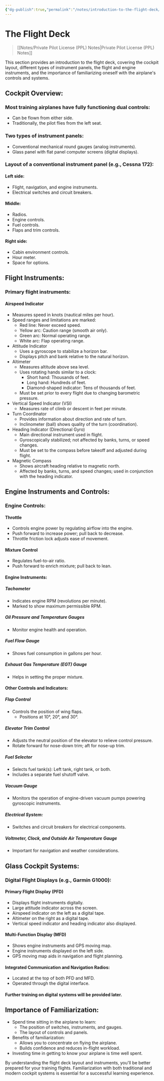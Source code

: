 ```yaml
---
{"dg-publish":true,"permalink":"/notes/introduction-to-the-flight-deck/","title":"The Flight Deck","tags":["aviation","classnotes"]}
---
```



# The Flight Deck
> [[Notes/Private Pilot License (PPL) Notes\|Private Pilot License (PPL) Notes]]

This section provides an introduction to the flight deck, covering the cockpit layout, different types of instrument panels, the flight and engine instruments, and the importance of familiarizing oneself with the airplane's controls and systems.

## Cockpit Overview:

### Most training airplanes have fully functioning dual controls:
- Can be flown from either side.
- Traditionally, the pilot flies from the left seat.
### Two types of instrument panels:
- Conventional mechanical round gauges (analog instruments).
- Glass panel with flat panel computer screens (digital displays).
### Layout of a conventional instrument panel (e.g., Cessna 172):
#### Left side:
- Flight, navigation, and engine instruments.
- Electrical switches and circuit breakers.
#### Middle:
- Radios.
- Engine controls.
- Fuel controls.
- Flaps and trim controls.
#### Right side:
- Cabin environment controls.
- Hour meter.
- Space for options.

## Flight Instruments:

### Primary flight instruments:
#### Airspeed Indicator
- Measures speed in knots (nautical miles per hour).
- Speed ranges and limitations are marked:
	- Red line: Never exceed speed.
	- Yellow arc: Caution range (smooth air only).
	- Green arc: Normal operating range.
	- White arc: Flap operating range.
- Attitude Indicator
	- Uses a gyroscope to stabilize a horizon bar.
	- Displays pitch and bank relative to the natural horizon.
- Altimeter
	- Measures altitude above sea level. 
	- Uses rotating hands similar to a clock: 
		- Short hand: Thousands of feet. 
		- Long hand: Hundreds of feet.
		- Diamond-shaped indicator: Tens of thousands of feet. 
	- Must be set prior to every flight due to changing barometric pressure.
- Vertical Speed Indicator (VSI)
	- Measures rate of climb or descent in feet per minute.
- Turn Coordinator
	- Provides information about direction and rate of turn.
	- Inclinometer (ball) shows quality of the turn (coordination).
- Heading Indicator (Directional Gyro)
	- Main directional instrument used in flight.
	- Gyroscopically stabilized; not affected by banks, turns, or speed changes.
	- Must be set to the compass before takeoff and adjusted during flight.
- Magnetic Compass
	- Shows aircraft heading relative to magnetic north.
	- Affected by banks, turns, and speed changes; used in conjunction with the heading indicator.

## Engine Instruments and Controls:

### Engine Controls:
#### Throttle
- Controls engine power by regulating airflow into the engine.
- Push forward to increase power; pull back to decrease.
-  Throttle friction lock adjusts ease of movement.
#### Mixture Control
- Regulates fuel-to-air ratio.
- Push forward to enrich mixture; pull back to lean.
#### Engine Instruments:
##### Tachometer
- Indicates engine RPM (revolutions per minute).
- Marked to show maximum permissible RPM.
##### Oil Pressure and Temperature Gauges
- Monitor engine health and operation.
#####  Fuel Flow Gauge
-  Shows fuel consumption in gallons per hour.
##### Exhaust Gas Temperature (EGT) Gauge
- Helps in setting the proper mixture.
#### Other Controls and Indicators:
##### Flap Control
- Controls the position of wing flaps.
	- Positions at 10°, 20°, and 30°.
##### Elevator Trim Control
- Adjusts the neutral position of the elevator to relieve control pressure.
- Rotate forward for nose-down trim; aft for nose-up trim.
##### Fuel Selector
- Selects fuel tank(s): Left tank, right tank, or both.
- Includes a separate fuel shutoff valve.
##### Vacuum Gauge
- Monitors the operation of engine-driven vacuum pumps powering gyroscopic instruments.
##### Electrical System:
- Switches and circuit breakers for electrical components.
##### Voltmeter, Clock, and Outside Air Temperature Gauge
- Important for navigation and weather considerations.

## Glass Cockpit Systems:

### Digital Flight Displays (e.g., Garmin G1000):
#### Primary Flight Display (PFD)
- Displays flight instruments digitally.
- Large attitude indicator across the screen.
- Airspeed indicator on the left as a digital tape.
- Altimeter on the right as a digital tape.
- Vertical speed indicator and heading indicator also displayed.
#### Multi-Function Display (MFD)
- Shows engine instruments and GPS moving map.
- Engine instruments displayed on the left side.
- GPS moving map aids in navigation and flight planning.
#### Integrated Communication and Navigation Radios:
- Located at the top of both PFD and MFD.
- Operated through the digital interface.
#### Further training on digital systems will be provided later.

## Importance of Familiarization:

- Spend time sitting in the airplane to learn:
	- The position of switches, instruments, and gauges.
	- The layout of controls and panels.
- Benefits of familiarization:
	- Allows you to concentrate on flying the airplane.
	- Builds confidence and reduces in-flight workload.
-  Investing time in getting to know your airplane is time well spent.

By understanding the flight deck layout and instruments, you'll be better prepared for your training flights. Familiarization with both traditional and modern cockpit systems is essential for a successful learning experience.